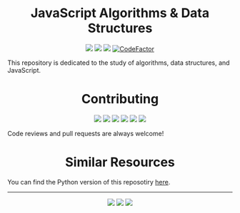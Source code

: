 <h1 align="center">JavaScript Algorithms & Data Structures</h1>

<p align="center">
  <a href="https://github.com/JCPedroza/algorithms-and-data-structures-js/blob/master/LICENSE"><img src="https://img.shields.io/github/license/jcpedroza/algorithms-and-data-structures-js"></a>
  <a href="https://standardjs.com"><img src="https://img.shields.io/badge/code_style-standard-brightgreen.svg"></a>
  <a href="https://www.codacy.com/gh/JCPedroza/algorithms-and-data-structures-js/dashboard?utm_source=github.com&amp;utm_medium=referral&amp;utm_content=JCPedroza/algorithms-and-data-structures-js&amp;utm_campaign=Badge_Grade"><img src="https://app.codacy.com/project/badge/Grade/bfbdad3f96c94ce793e9453745d95fd7"/></a>
  <a href="https://www.codefactor.io/repository/github/jcpedroza/algorithms-and-data-structures-js"><img src="https://www.codefactor.io/repository/github/jcpedroza/algorithms-and-data-structures-js/badge" alt="CodeFactor" /></a>
</p>

<p>This repository is dedicated to the study of algorithms, data structures, and JavaScript.</p>

<h1 align="center">Contributing</h1>

<p align="center">
  <img src="https://img.shields.io/github/contributors/JCPedroza/algorithms-and-data-structures-js">
  <img src="https://img.shields.io/github/commit-activity/m/JCPedroza/algorithms-and-data-structures-js">
  <img src="https://img.shields.io/github/issues-raw/JCPedroza/algorithms-and-data-structures-js">
  <img src="https://img.shields.io/github/issues-closed-raw/JCPedroza/algorithms-and-data-structures-js">
  <img src="https://img.shields.io/github/issues-pr-raw/JCPedroza/algorithms-and-data-structures-js">
  <img src="https://img.shields.io/github/issues-pr-closed-raw/JCPedroza/algorithms-and-data-structures-js">
</p>

<p>Code reviews and pull requests are always welcome!</p>

<h1 align="center">Similar Resources</h1>

<p>You can find the Python version of this reposotiry <a href="https://github.com/JCPedroza/algorithms-and-data-structures-py">here</a>.</p>

<hr>

<p align="center">
  <img src="https://img.shields.io/tokei/lines/github/jcpedroza/algorithms-and-data-structures-js">
  <img src="https://img.shields.io/github/languages/code-size/jcpedroza/algorithms-and-data-structures-js">
  <img src="https://img.shields.io/github/repo-size/jcpedroza/algorithms-and-data-structures-js">
</p>
